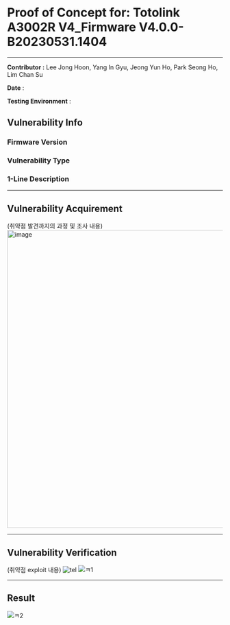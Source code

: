 # Proof of Concept for: **Totolink A3002R V4_Firmware V4.0.0-B20230531.1404**

---

**Contributor :** Lee Jong Hoon, Yang In Gyu, Jeong Yun Ho, Park Seong Ho, Lim Chan Su

**Date** : 

**Testing Environment** : 

## Vulnerability Info

### Firmware Version

### Vulnerability Type

### 1-Line Description

---

## Vulnerability Acquirement

(취약점 발견까지의 과정 및 조사 내용)
<img width="695" alt="image" src="https://github.com/user-attachments/assets/8049780a-dfe4-49ec-a674-185093a55760" />



---

## Vulnerability Verification

(취약점 exploit 내용)
![tel](https://github.com/user-attachments/assets/1babdd14-d435-42e4-b639-63df27eb83cb)
![ㅋ1](https://github.com/user-attachments/assets/aadbf590-93b4-41ce-a654-d345b82b4876)

---

## Result

![ㅋ2](https://github.com/user-attachments/assets/cfc807a4-b302-46de-a7e1-82aaa49a950a)
